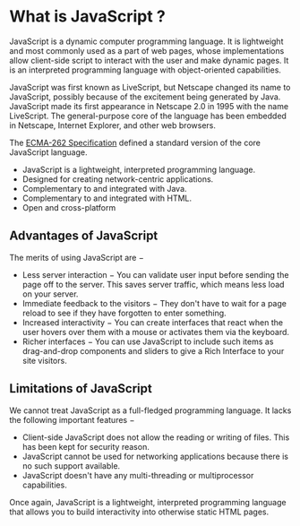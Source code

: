 # What is JavaScript ?

JavaScript is a dynamic computer programming language. It is lightweight and most commonly used as a part of web pages, whose implementations allow client-side script to interact with the user and make dynamic pages. It is an interpreted programming language with object-oriented capabilities.

JavaScript was first known as LiveScript, but Netscape changed its name to JavaScript, possibly because of the excitement being generated by Java. JavaScript made its first appearance in Netscape 2.0 in 1995 with the name LiveScript. The general-purpose core of the language has been embedded in Netscape, Internet Explorer, and other web browsers.

The [ECMA-262 Specification](http://www.ecma-international.org/publications/index.html) defined a standard version of the core JavaScript language.

 - JavaScript is a lightweight, interpreted programming language.
 - Designed for creating network-centric applications.
 - Complementary to and integrated with Java.
 - Complementary to and integrated with HTML.
 - Open and cross-platform

## Advantages of JavaScript

The merits of using JavaScript are −

- Less server interaction − You can validate user input before sending the page off to the server. This saves server traffic, which means less load on your server.
- Immediate feedback to the visitors − They don't have to wait for a page reload to see if they have forgotten to enter something.
- Increased interactivity − You can create interfaces that react when the user hovers over them with a mouse or activates them via the keyboard.
- Richer interfaces − You can use JavaScript to include such items as drag-and-drop components and sliders to give a Rich Interface to your site visitors.

## Limitations of JavaScript

We cannot treat JavaScript as a full-fledged programming language. It lacks the following important features −

- Client-side JavaScript does not allow the reading or writing of files. This has been kept for security reason.
- JavaScript cannot be used for networking applications because there is no such support available.
- JavaScript doesn't have any multi-threading or multiprocessor capabilities.

Once again, JavaScript is a lightweight, interpreted programming language that allows you to build interactivity into otherwise static HTML pages.
